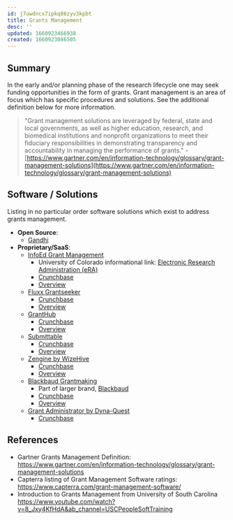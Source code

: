 ```yaml
---
id: j7uwdncx7ipkq86zyv3kpbt
title: Grants Management
desc: ''
updated: 1660923466938
created: 1660923086505
---
```


## Summary

In the early and/or planning phase of the research lifecycle one may seek funding opportunities in the form of grants. Grant management is an area of focus which has specific procedures and solutions. See the additional definition below for more information.

> "Grant management solutions are leveraged by federal, state and local governments, as well as higher education, research, and biomedical institutions and nonprofit organizations to meet their fiduciary responsibilities in demonstrating transparency and accountability in managing the performance of grants." - [https://www.gartner.com/en/information-technology/glossary/grant-management-solutions](https://www.gartner.com/en/information-technology/glossary/grant-management-solutions)

## Software / Solutions

Listing in no particular order software solutions which exist to address grants management.

- __Open Source__:
  - [Gandhi](https://github.com/mike-marcacci/gandhi)
- __Proprietary/SaaS__:
  - [InfoEd Grant Management](https://www.infoedglobal.com/products/grants-and-contracts/)
    - University of Colorado informational link: [Electronic Research Administration (eRA)](https://www.cu.edu/uis/electronic-research-and-administration-era)
    - [Crunchbase](https://www.crunchbase.com/organization/infoed-global)
    - [Overview](https://www.youtube.com/watch?v=F5vGjnn69_8&ab_channel=InfoEdGlobal)
  - [Fluxx Grantseeker](https://grantseeker.fluxx.io/)
    - [Crunchbase](https://www.crunchbase.com/organization/fluxx)
    - [Overview](https://www.youtube.com/watch?v=qwUFiHmfQsA&ab_channel=Fluxx)
  - [GrantHub](https://grantseekers.foundant.com/product/)
    - [Crunchbase](https://www.crunchbase.com/organization/granthub)
    - [Overview](https://www.youtube.com/watch?v=41deec_hANg&ab_channel=MontanaNonprofitAssociation)
  - [Submittable](https://www.submittable.com/grants-management)
    - [Crunchbase](https://www.crunchbase.com/organization/submishmash)
    - [Overview](https://www.youtube.com/watch?v=YzCCpl1FTyQ&ab_channel=Submittable)
  - [Zengine by WizeHive](https://www.wizehive.com/)
    - [Crunchbase](https://www.crunchbase.com/organization/wizehive)
    - [Overview](https://www.youtube.com/watch?v=eO5g66-24JM&ab_channel=wizehive)
  - [Blackbaud Grantmaking](https://www.blackbaud.com/solutions/grant-and-award-management/grantmaking)
    - Part of larger brand, [Blackbaud](https://en.wikipedia.org/wiki/Blackbaud)
    - [Crunchbase](https://www.crunchbase.com/organization/blackbaud)
    - [Overview](https://www.youtube.com/watch?v=PH2dD0TWkY4&ab_channel=Blackbaud)
  - [Grant Administrator by Dyna-Quest](http://www.dyna-quest.com/GA/gadescription.htm)
    - [Crunchbase](https://www.crunchbase.com/organization/dyna-quest-technologies)

## References

- Gartner Grants Management Definition: <https://www.gartner.com/en/information-technology/glossary/grant-management-solutions>
- Capterra listing of Grant Management Software ratings: <https://www.capterra.com/grant-management-software/>
- Introduction to Grants Management from University of South Carolina <https://www.youtube.com/watch?v=8_Jxy4KfHdA&ab_channel=USCPeopleSoftTraining>
